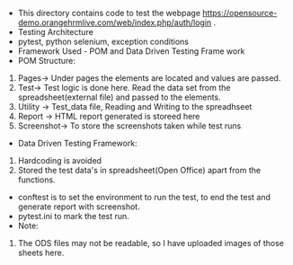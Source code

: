 * This directory contains code to test the webpage https://opensource-demo.orangehrmlive.com/web/index.php/auth/login .
* Testing Architecture
* pytest, python selenium, exception conditions
* Framework Used - POM and Data Driven Testing Frame work 
* POM Structure:
1. Pages-> Under pages the elements are located and values are passed.
2. Test-> Test logic is done here. Read the data set from the spreadsheet(external file) and passed to the elements.
3. Utility -> Test_data file, Reading and Writing to the spreadhseet
4. Report -> HTML report generated is storeed here 
5. Screenshot-> To store the screenshots taken while test runs
* Data Driven Testing Framework:
1. Hardcoding is avoided
2. Stored the test data's in spreadsheet(Open Office) apart from the functions.
* conftest is to set the environment to run the test, to end the test and generate report with screenshot.
* pytest.ini to mark the test run.
* Note:
1. The ODS files may not be readable, so I have uploaded images of those sheets here.


